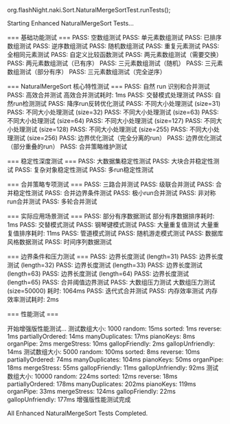 ﻿org.flashNight.naki.Sort.NaturalMergeSortTest.runTests();


Starting Enhanced NaturalMergeSort Tests...

=== 基础功能测试 ===
PASS: 空数组测试
PASS: 单元素数组测试
PASS: 已排序数组测试
PASS: 逆序数组测试
PASS: 随机数组测试
PASS: 重复元素测试
PASS: 全相同元素测试
PASS: 自定义比较函数测试
PASS: 两元素数组测试（需要交换）
PASS: 两元素数组测试（已有序）
PASS: 三元素数组测试（随机）
PASS: 三元素数组测试（部分有序）
PASS: 三元素数组测试（完全逆序）

=== NaturalMergeSort 核心特性测试 ===
PASS: 自然 run 识别和合并测试
PASS: 高效合并测试
    高效合并测试耗时: 1ms
PASS: 交替模式处理测试
PASS: 自然run检测测试
PASS: 降序run反转优化测试
PASS: 不同大小处理测试 (size=31)
PASS: 不同大小处理测试 (size=32)
PASS: 不同大小处理测试 (size=63)
PASS: 不同大小处理测试 (size=64)
PASS: 不同大小处理测试 (size=127)
PASS: 不同大小处理测试 (size=128)
PASS: 不同大小处理测试 (size=255)
PASS: 不同大小处理测试 (size=256)
PASS: 边界优化测试（完全分离的run）
PASS: 边界优化测试（部分重叠的run）
PASS: 合并策略维护测试

=== 稳定性深度测试 ===
PASS: 大数据集稳定性测试
PASS: 大块合并稳定性测试
PASS: 复杂对象稳定性测试
PASS: 多run稳定性测试

=== 合并策略专项测试 ===
PASS: 三路合并测试
PASS: 级联合并测试
PASS: 合并稳定性测试
PASS: 合并边界条件测试
PASS: 极小run合并测试
PASS: 非对称run合并测试
PASS: 多轮合并测试

=== 实际应用场景测试 ===
PASS: 部分有序数据测试
    部分有序数据排序耗时: 1ms
PASS: 交替模式测试
PASS: 钢琴键模式测试
PASS: 大量重复值测试
    大量重复值排序耗时: 11ms
PASS: 管道模式测试
PASS: 随机游走模式测试
PASS: 数据库风格数据测试
PASS: 时间序列数据测试

=== 边界条件和压力测试 ===
PASS: 边界长度测试 (length=31)
PASS: 边界长度测试 (length=32)
PASS: 边界长度测试 (length=33)
PASS: 边界长度测试 (length=63)
PASS: 边界长度测试 (length=64)
PASS: 边界长度测试 (length=65)
PASS: 合并阈值边界测试
PASS: 大数组压力测试
    大数组压力测试 (size=50000) 耗时: 1064ms
PASS: 迭代式合并测试
PASS: 内存效率测试
    内存效率测试耗时: 2ms

=== 性能测试 ===

开始增强版性能测试...
  测试数组大小: 1000
    random: 15ms
    sorted: 1ms
    reverse: 1ms
    partiallyOrdered: 14ms
    manyDuplicates: 17ms
    pianoKeys: 8ms
    organPipe: 2ms
    mergeStress: 10ms
    gallopFriendly: 2ms
    gallopUnfriendly: 14ms
  测试数组大小: 5000
    random: 100ms
    sorted: 8ms
    reverse: 10ms
    partiallyOrdered: 74ms
    manyDuplicates: 104ms
    pianoKeys: 50ms
    organPipe: 18ms
    mergeStress: 55ms
    gallopFriendly: 11ms
    gallopUnfriendly: 92ms
  测试数组大小: 10000
    random: 224ms
    sorted: 12ms
    reverse: 18ms
    partiallyOrdered: 178ms
    manyDuplicates: 202ms
    pianoKeys: 119ms
    organPipe: 33ms
    mergeStress: 124ms
    gallopFriendly: 22ms
    gallopUnfriendly: 177ms
增强版性能测试完成

All Enhanced NaturalMergeSort Tests Completed.
